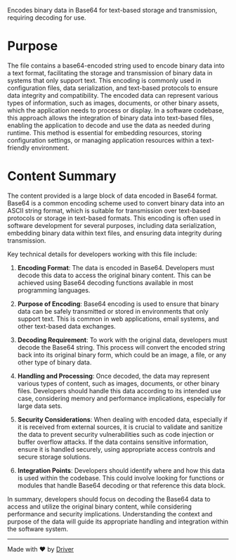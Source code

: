 <!--------------------------------------------------------------------------------->
<!-- IMPORTANT: This file is auto-generated by Driver (https://driver.ai). -------->
<!-- Manual edits may be overwritten on future commits. --------------------------->
<!--------------------------------------------------------------------------------->

Encodes binary data in Base64 for text-based storage and transmission, requiring decoding for use.

# Purpose
The file contains a base64-encoded string used to encode binary data into a text format, facilitating the storage and transmission of binary data in systems that only support text. This encoding is commonly used in configuration files, data serialization, and text-based protocols to ensure data integrity and compatibility. The encoded data can represent various types of information, such as images, documents, or other binary assets, which the application needs to process or display. In a software codebase, this approach allows the integration of binary data into text-based files, enabling the application to decode and use the data as needed during runtime. This method is essential for embedding resources, storing configuration settings, or managing application resources within a text-friendly environment.
# Content Summary
The content provided is a large block of data encoded in Base64 format. Base64 is a common encoding scheme used to convert binary data into an ASCII string format, which is suitable for transmission over text-based protocols or storage in text-based formats. This encoding is often used in software development for several purposes, including data serialization, embedding binary data within text files, and ensuring data integrity during transmission.

Key technical details for developers working with this file include:

1. **Encoding Format**: The data is encoded in Base64. Developers must decode this data to access the original binary content. This can be achieved using Base64 decoding functions available in most programming languages.

2. **Purpose of Encoding**: Base64 encoding is used to ensure that binary data can be safely transmitted or stored in environments that only support text. This is common in web applications, email systems, and other text-based data exchanges.

3. **Decoding Requirement**: To work with the original data, developers must decode the Base64 string. This process will convert the encoded string back into its original binary form, which could be an image, a file, or any other type of binary data.

4. **Handling and Processing**: Once decoded, the data may represent various types of content, such as images, documents, or other binary files. Developers should handle this data according to its intended use case, considering memory and performance implications, especially for large data sets.

5. **Security Considerations**: When dealing with encoded data, especially if it is received from external sources, it is crucial to validate and sanitize the data to prevent security vulnerabilities such as code injection or buffer overflow attacks. If the data contains sensitive information, ensure it is handled securely, using appropriate access controls and secure storage solutions.

6. **Integration Points**: Developers should identify where and how this data is used within the codebase. This could involve looking for functions or modules that handle Base64 decoding or that reference this data block.

In summary, developers should focus on decoding the Base64 data to access and utilize the original binary content, while considering performance and security implications. Understanding the context and purpose of the data will guide its appropriate handling and integration within the software system.

---
Made with ❤️ by [Driver](https://www.driver.ai/)